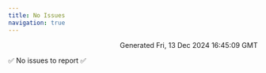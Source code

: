 ```yaml
---
title: No Issues
navigation: true
---
```


<p style="text-align:right;color:#cccs">
Generated Fri, 13 Dec 2024 16:45:09 GMT
</p>
<p>✅ No issues to report ✅</p>



